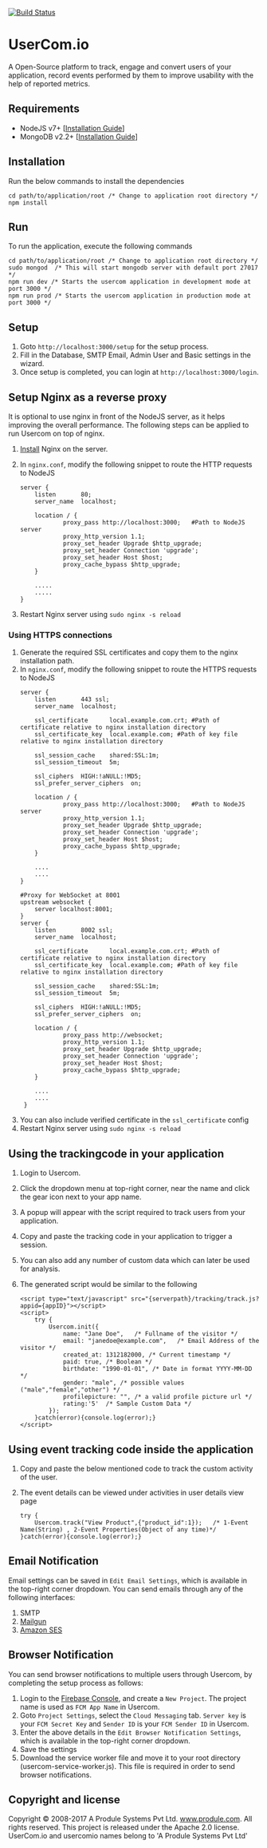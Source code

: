 [![Build Status](https://travis-ci.org/produle/usercomio.svg?branch=master)](https://travis-ci.org/produle/usercomio)

# UserCom.io
A Open-Source platform to track, engage and convert users of your application, record events performed by them to improve usability with the help of reported metrics.

## Requirements
 - NodeJS v7+ [[Installation Guide](https://nodejs.org/en/download/package-manager/)]
 - MongoDB v2.2+ [[Installation Guide](https://docs.mongodb.com/manual/installation/)]
 
## Installation
Run the below commands to install the dependencies
```
cd path/to/application/root /* Change to application root directory */
npm install
```

## Run
To run the application, execute the following commands
```
cd path/to/application/root /* Change to application root directory */
sudo mongod  /* This will start mongodb server with default port 27017 */
npm run dev /* Starts the usercom application in development mode at port 3000 */
npm run prod /* Starts the usercom application in production mode at port 3000 */
```

## Setup
1. Goto `http://localhost:3000/setup` for the setup process.
2. Fill in the Database, SMTP Email, Admin User and Basic settings in the wizard.
3. Once setup is completed, you can login at `http://localhost:3000/login`.

## Setup Nginx as a reverse proxy
It is optional to use nginx in front of the NodeJS server, as it helps improving the overall performance. The following steps can be applied to run Usercom on top of nginx.
1. [Install](https://www.nginx.com/resources/wiki/start/topics/tutorials/install/) Nginx on the server.
2. In `nginx.conf`, modify the following snippet to route the HTTP requests to NodeJS
	```
    server {
        listen       80;
        server_name  localhost;

        location / {
                proxy_pass http://localhost:3000;	#Path to NodeJS server
                proxy_http_version 1.1;
                proxy_set_header Upgrade $http_upgrade;
                proxy_set_header Connection 'upgrade';
                proxy_set_header Host $host;
                proxy_cache_bypass $http_upgrade;
        }
        
        .....
        .....
    }
    ```
    
3. Restart Nginx server using `sudo nginx -s reload`

### Using HTTPS connections
1. Generate the required SSL certificates and copy them to the nginx installation path.
2. In `nginx.conf`, modify the following snippet to route the HTTPS requests to NodeJS
	```
    server {
        listen       443 ssl;
        server_name  localhost;
        
        ssl_certificate      local.example.com.crt; #Path of certificate relative to nginx installation directory
        ssl_certificate_key  local.example.com;	#Path of key file relative to nginx installation directory

        ssl_session_cache    shared:SSL:1m;
        ssl_session_timeout  5m;

        ssl_ciphers  HIGH:!aNULL:!MD5;
        ssl_prefer_server_ciphers  on;

        location / {
                proxy_pass http://localhost:3000;	#Path to NodeJS server
                proxy_http_version 1.1;
                proxy_set_header Upgrade $http_upgrade;
                proxy_set_header Connection 'upgrade';
                proxy_set_header Host $host;
                proxy_cache_bypass $http_upgrade;
        }
        
        ....
        ....
    }
        
    #Proxy for WebSocket at 8001
    upstream websocket {
        server localhost:8001;
    }
    server {
        listen       8002 ssl;
        server_name  localhost;
        
        ssl_certificate      local.example.com.crt; #Path of certificate relative to nginx installation directory
        ssl_certificate_key  local.example.com;	#Path of key file relative to nginx installation directory
        
        ssl_session_cache    shared:SSL:1m;
        ssl_session_timeout  5m;
        
        ssl_ciphers  HIGH:!aNULL:!MD5;
        ssl_prefer_server_ciphers  on;
        
        location / {
                proxy_pass http://websocket;
                proxy_http_version 1.1;
                proxy_set_header Upgrade $http_upgrade;
                proxy_set_header Connection 'upgrade';
                proxy_set_header Host $host;
                proxy_cache_bypass $http_upgrade;
        }
        
        ....
        ....
     }
    ```
3. You can also include verified certificate in the `ssl_certificate` config
4. Restart Nginx server using `sudo nginx -s reload`

## Using the trackingcode in your application
1. Login to Usercom.
2. Click the dropdown menu at top-right corner, near the name and click the gear icon next to your app name.
3. A popup will appear with the script required to track users from your application.
4. Copy and paste the tracking code in your application to trigger a session.
5. You can also add any number of custom data which can later be used for analysis.
6. The generated script would be similar to the following
    
    ```
    <script type="text/javascript" src="{serverpath}/tracking/track.js?appid={appID}"></script>
    <script>
        try {
            Usercom.init({
                name: "Jane Doe",   /* Fullname of the visitor */
                email: "janedoe@example.com",   /* Email Address of the visitor */
                created_at: 1312182000, /* Current timestamp */
                paid: true, /* Boolean */
                birthdate: "1990-01-01", /* Date in format YYYY-MM-DD */
                gender: "male", /* possible values ("male","female","other") */
                profilepicture: "", /* a valid profile picture url */
                rating:'5'  /* Sample Custom Data */
            });
        }catch(error){console.log(error);}
    </script>
    ``` 
## Using event tracking code inside the application

1. Copy and paste the below mentioned code to track the custom activity of the user.
2. The event details can be viewed under activities in user details view page

	```
	try {
        Usercom.track("View Product",{"product_id":1});   /* 1-Event Name(String) , 2-Event Properties(Object of any time)*/
    }catch(error){console.log(error);}
	```
    
## Email Notification
Email settings can be saved in `Edit Email Settings`, which is available in the top-right corner dropdown. You can send emails through any of the following interfaces:
1. SMTP
2. [Mailgun](https://www.mailgun.com/)
3. [Amazon SES](https://aws.amazon.com/ses/)

## Browser Notification
You can send browser notifications to multiple users through Usercom, by completing the setup process as follows:
1. Login to the [Firebase Console](https://console.firebase.google.com), and create a `New Project`. The project name is used as `FCM App Name` in Usercom.
2. Goto `Project Settings`, select the `Cloud Messaging` tab. `Server key` is your `FCM Secret Key` and `Sender ID` is your `FCM Sender ID` in Usercom.
3. Enter the above details in the `Edit Browser Notification Settings`, which is available in the top-right corner dropdown.
4. Save the settings
5. Download the service worker file and move it to your root directory (usercom-service-worker.js). This file is required in order to send browser notifications.

## Copyright and license

Copyright © 2008-2017 A Produle Systems Pvt Ltd. www.produle.com. All rights reserved. This project is released under the Apache 2.0 license. UserCom.io and usercomio names belong to 'A Produle Systems Pvt Ltd'

